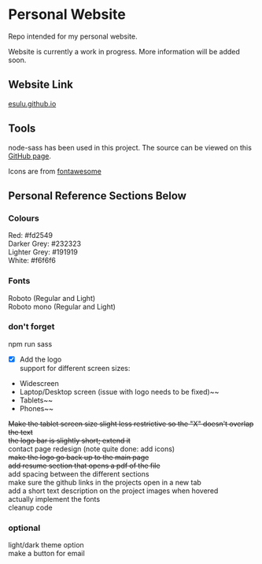 # Personal Website
Repo intended for my personal website.

Website is currently a work in progress. More information will be added soon.

## Website Link
[esulu.github.io](https://esulu.github.io/dist/index.html)

## Tools
node-sass has been used in this project. The source can be viewed on this [GitHub page](https://github.com/sass/node-sass).  

Icons are from [fontawesome](https://fontawesome.com)

## Personal Reference Sections Below

### Colours
Red: #fd2549  
Darker Grey: #232323  
Lighter Grey: #191919  
White: #f6f6f6  

### Fonts
Roboto (Regular and Light)  
Roboto mono (Regular and Light)  

### don't forget
npm run sass  
- [x] Add the logo  
support for different screen sizes:  
- Widescreen
- Laptop/Desktop screen (issue with logo needs to be fixed)~~
- Tablets~~
- Phones~~  

~~Make the tablet screen size slight less restrictive so the "X" doesn't overlap the text~~  
~~the logo bar is slightly short; extend it~~    
contact page redesign (note quite done: add icons)  
~~make the logo go back up to the main page~~  
~~add resume section that opens a pdf of the file~~  
add spacing between the different sections  
make sure the github links in the projects open in a new tab  
add a short text description on the project images when hovered  
actually implement the fonts  
cleanup code  

### optional
light/dark theme option  
make a button for email  
